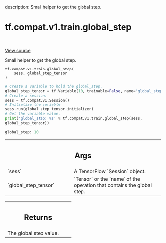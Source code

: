 description: Small helper to get the global step.

<div itemscope itemtype="http://developers.google.com/ReferenceObject">
<meta itemprop="name" content="tf.compat.v1.train.global_step" />
<meta itemprop="path" content="Stable" />
</div>

# tf.compat.v1.train.global_step

<!-- Insert buttons and diff -->

<table class="tfo-notebook-buttons tfo-api nocontent" align="left">

</table>

<a target="_blank" class="external" href="/code/stable/tensorflow/python/training/training_util.py">View source</a>



Small helper to get the global step.

<pre class="devsite-click-to-copy prettyprint lang-py tfo-signature-link">
<code>tf.compat.v1.train.global_step(
    sess, global_step_tensor
)
</code></pre>



<!-- Placeholder for "Used in" -->

```python
# Create a variable to hold the global_step.
global_step_tensor = tf.Variable(10, trainable=False, name='global_step')
# Create a session.
sess = tf.compat.v1.Session()
# Initialize the variable
sess.run(global_step_tensor.initializer)
# Get the variable value.
print('global_step: %s' % tf.compat.v1.train.global_step(sess,
global_step_tensor))

global_step: 10
```

<!-- Tabular view -->
 <table class="responsive fixed orange">
<colgroup><col width="214px"><col></colgroup>
<tr><th colspan="2"><h2 class="add-link">Args</h2></th></tr>

<tr>
<td>
`sess`
</td>
<td>
A TensorFlow `Session` object.
</td>
</tr><tr>
<td>
`global_step_tensor`
</td>
<td>
 `Tensor` or the `name` of the operation that contains
the global step.
</td>
</tr>
</table>



<!-- Tabular view -->
 <table class="responsive fixed orange">
<colgroup><col width="214px"><col></colgroup>
<tr><th colspan="2"><h2 class="add-link">Returns</h2></th></tr>
<tr class="alt">
<td colspan="2">
The global step value.
</td>
</tr>

</table>

